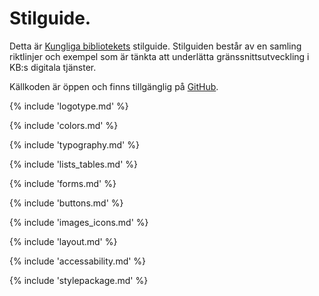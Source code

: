 <h1 id="intro">Stilguide.</h1>
<p class="lead">
    Detta är <a href="https://www.kb.se">Kungliga bibliotekets</a> stilguide. Stilguiden består av en samling riktlinjer och exempel som är tänkta att underlätta gränssnittsutveckling i KB:s digitala tjänster.
</p>
<p class="lead">
    Källkoden är öppen och finns tillgänglig på <a href="https://github.com/Kungbib/styleguide">GitHub</a>.
</p>

{% include 'logotype.md' %}

{% include 'colors.md' %}

{% include 'typography.md' %}

{% include 'lists_tables.md' %}

{% include 'forms.md' %}

{% include 'buttons.md' %}

{% include 'images_icons.md' %}

{% include 'layout.md' %}

{% include 'accessability.md' %}

{% include 'stylepackage.md' %}
